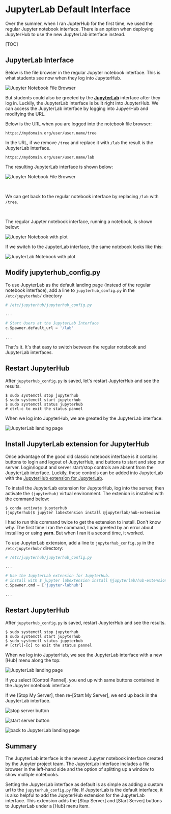 # JupyterLab Default Interface

Over the summer, when I ran JupterHub for the first time, we used the regular Jupyter notebook interface. There is an option when deploying JupyterHub to use the new JupyterLab interface instead.

[TOC]

## JupyterLab Interface

Below is the file browser in the regular Jupyter notebook interface. This is what students see now when they log into JupyterHub.

![Jupyter Notebook File Browser](images/jupyter_notebook_file_browser.png)

But students could also be greeted by the [**JupyterLab**](https://jupyterlab.readthedocs.io/en/stable/getting_started/overview.html) interface after they log in. Luckily, the JupyterLab interface is built right into JupyterHub. We can access the JupyterLab interface by logging into JupyerHub and modifying the URL.

Below is the URL when you are logged into the notebook file browser:

```text
https://mydomain.org/user/user.name/tree
```

In the URL, if we remove ```/tree``` and replace it with ```/lab``` the result is the JupyterLab interface.

```text
https://mydomain.org/user/user.name/lab
```

The resulting JupyterLab interface is shown below:

![Jupyter Notebook File Browser](images/jupyterlab_interface.png)

<br>

We can get back to the regular notebook interface by replacing ```/lab``` with ```/tree```.

<br>

The regular Jupyter notebook interface, running a notebook, is shown below:

![Jupyter Notebook with plot](images/jupyter_notebook_with_plot.png)


If we switch to the JupyterLab interface, the same notebook looks like this:

![JupyterLab Notebook with plot](images/jupyterlab_notebook_with_plot.png)

## Modify jupyterhub_config.py

To use JupyterLab as the default landing page (instead of the regular notebook interface), add a line to ```jupyterhub_config.py``` in the ```/etc/jupyterhub/``` directory

```python
# /etc/jupyterhub/jupyterhub_config.py

...

# Start Users at the JupyterLab Interface
c.Spawner.default_url = '/lab'

...
```

That's it. It's that easy to switch between the regular notebook and JupyterLab interfaces.


## Restart JupyterHub

After ```jupyterhub_config.py``` is saved, let's restart JupyterHub and see the results.

```text
$ sudo systemctl stop jupyterhub
$ sudo systemctl start jupyterhub
$ sudo systemctl status jupyterhub
# ctrl-c to exit the status pannel
```

When we log into JupyterHub, we are greated by the JupyterLab interface:

![JupyterLab landing page](images/jupyterlab_landing_page.png)

## Install JupyterLab extension for JupyterHub

Once advantage of the good old classic notebook interface is it contains buttons to login and logout of JupyterHub, and buttons to start and stop our server. Login/logout and server start/stop controls are absent from the JupyterLab interface. Luckily, these controls can be added into JupyterLab with the [JupyterHub extension for JupyterLab](https://github.com/jupyterhub/jupyterlab-hub).

To install the JupyterLab extension for JupyterHub, log 
into the server, then activate the ```(jupyterhub)``` virtual environment. The extenion is installed with the command below:

```text
$ conda activate jupyterhub
(jupyterhub)$ jupyter labextension install @jupyterlab/hub-extension
```

I had to run this command twice to get the extension to install. Don't know why. The first time I ran the command, I was greeted by an error about installing or using **yarn**. But when I ran it a second time, it worked.

To use JupyterLab extension, add a line to ```jupyterhub_config.py``` in the ```/etc/jupyterhub/``` directory:

```python
# /etc/jupyterhub/jupyterhub_config.py

...

# Use the JupyterLab extension for JupyterHub.
# install with $ jupyter labextension install @jupyterlab/hub-extension
c.Spawner.cmd = ['jupyter-labhub']

...

```

## Restart JupyterHub

After ```jupyterhub_config.py``` is saved, restart JupyterHub and see the results.

```
$ sudo systemctl stop jupyterhub
$ sudo systemctl start jupyterhub
$ sudo systemctl status jupyterhub
# [ctrl]-[c] to exit the status pannel
```

When we log into JupyterHub, we see the JupyterLab interface with a new [Hub] menu along the top:

![JupyterLab landing page](images/hub_menu_in_jupyterlab.png)

If you select [Control Pannel], you end up with same buttons contained in the Jupyter notebook interface. 

If we [Stop My Server], then re-[Start My Server], we end up back in the JupyterLab interface.

![stop server button](images/stop_server_buttons.png)

![start server button](images/start_server_button.png)

![back to JupyterLab landing page](images/back_to_jupyterlab.png)

## Summary

The JupyterLab interface is the newest Jupyter notebook interface created by the Jupyter project team. The JupyterLab interface includes a file browser in the left-hand side and the option of splitting up a window to show multiple notebooks.

Setting the JupyterLab interface as default is as simple as adding a custom url to the ```jupyterhub_config.py``` file. If JupyterLab is the default interface, it is also helpful to add the JupyterHub extension for the JupyterLab interface. This extension adds the [Stop Server] and [Start Server] buttons to JupyterLab under a [Hub] menu item.

<br>
